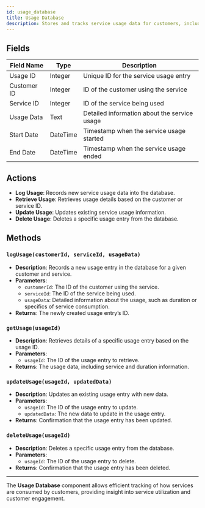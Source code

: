 ```yaml
---
id: usage_database
title: Usage Database
description: Stores and tracks service usage data for customers, including usage frequency and service details.
---
```


## Fields

| Field Name  | Type    | Description                                    |
|-------------|---------|------------------------------------------------|
| Usage ID    | Integer | Unique ID for the service usage entry          |
| Customer ID | Integer | ID of the customer using the service           |
| Service ID  | Integer | ID of the service being used                   |
| Usage Data  | Text    | Detailed information about the service usage   |
| Start Date  | DateTime| Timestamp when the service usage started       |
| End Date    | DateTime| Timestamp when the service usage ended         |

## Actions

- **Log Usage**: Records new service usage data into the database.
- **Retrieve Usage**: Retrieves usage details based on the customer or service ID.
- **Update Usage**: Updates existing service usage information.
- **Delete Usage**: Deletes a specific usage entry from the database.

## Methods

### `logUsage(customerId, serviceId, usageData)`

- **Description**: Records a new usage entry in the database for a given customer and service.
- **Parameters**:
  - `customerId`: The ID of the customer using the service.
  - `serviceId`: The ID of the service being used.
  - `usageData`: Detailed information about the usage, such as duration or specifics of service consumption.
- **Returns**: The newly created usage entry’s ID.

### `getUsage(usageId)`

- **Description**: Retrieves details of a specific usage entry based on the usage ID.
- **Parameters**:
  - `usageId`: The ID of the usage entry to retrieve.
- **Returns**: The usage data, including service and duration information.

### `updateUsage(usageId, updatedData)`

- **Description**: Updates an existing usage entry with new data.
- **Parameters**:
  - `usageId`: The ID of the usage entry to update.
  - `updatedData`: The new data to update in the usage entry.
- **Returns**: Confirmation that the usage entry has been updated.

### `deleteUsage(usageId)`

- **Description**: Deletes a specific usage entry from the database.
- **Parameters**:
  - `usageId`: The ID of the usage entry to delete.
- **Returns**: Confirmation that the usage entry has been deleted.

---

The **Usage Database** component allows efficient tracking of how services are consumed by customers, providing insight into service utilization and customer engagement.
